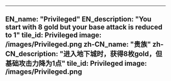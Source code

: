 ---

EN_name: "Privileged"
EN_description: "You start with 8 gold but your base attack is reduced to 1"
tile_id: Privileged
image: /images/Privileged.png
zh-CN_name: "贵族"
zh-CN_description: "进入地下城时，获得8枚gold，但基础攻击力降为1点"
tile_id: Privileged
image: /images/Privileged.png
---